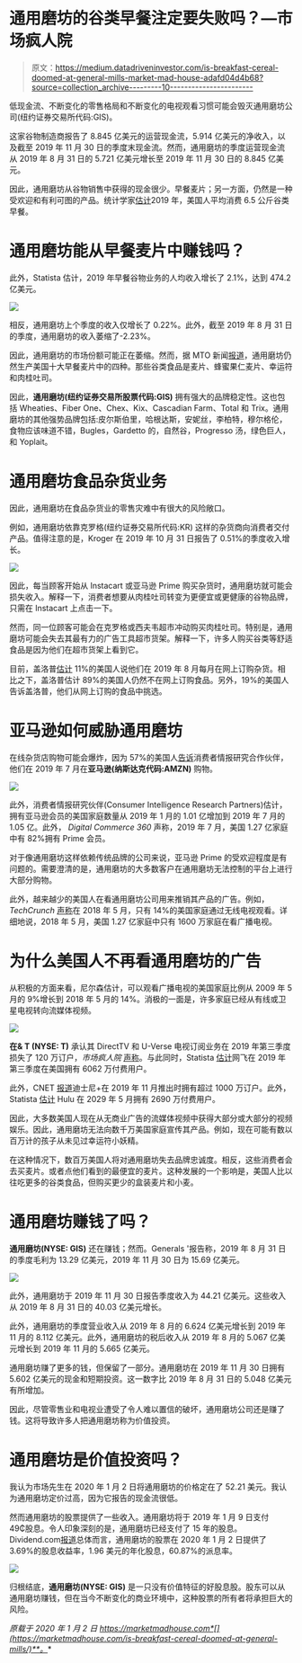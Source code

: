 # 通用磨坊的谷类早餐注定要失败吗？—市场疯人院

> 原文：<https://medium.datadriveninvestor.com/is-breakfast-cereal-doomed-at-general-mills-market-mad-house-adafd04d4b68?source=collection_archive---------10----------------------->

低现金流、不断变化的零售格局和不断变化的电视观看习惯可能会毁灭通用磨坊公司(纽约证券交易所代码:GIS)。

这家谷物制造商报告了 8.845 亿美元的运营现金流，5.914 亿美元的净收入，以及截至 2019 年 11 月 30 日的季度末现金流。然而，通用磨坊的季度运营现金流从 2019 年 8 月 31 日的 5.721 亿美元增长至 2019 年 11 月 30 日的 8.845 亿美元。

因此，通用磨坊从谷物销售中获得的现金很少。早餐麦片；另一方面，仍然是一种受欢迎和有利可图的产品。统计学家[估计](https://www.statista.com/outlook/40090100/109/breakfast-cereals/united-states)2019 年，美国人平均消费 6.5 公斤谷类早餐。

# 通用磨坊能从早餐麦片中赚钱吗？

此外，Statista 估计，2019 年早餐谷物业务的人均收入增长了 2.1%，达到 474.2 亿美元。

![](img/95e5e9e2d3572c5a02d31abf0e385251.png)

相反，通用磨坊上个季度的收入仅增长了 0.22%。此外，截至 2019 年 8 月 31 日的季度，通用磨坊的收入萎缩了-2.23%。

因此，通用磨坊的市场份额可能正在萎缩。然而，据 MTO 新闻[报道](https://mtonews.com/the-top-10-selling-cereals-in-the-united-states)，通用磨坊仍然生产美国十大早餐麦片中的四种。那些谷类食品是麦片、蜂蜜果仁麦片、幸运符和肉桂吐司。

因此，**通用磨坊(纽约证券交易所股票代码:GIS)** 拥有强大的品牌稳定性。这也包括 Wheaties、Fiber One、Chex、Kix、Cascadian Farm、Total 和 Trix。通用磨坊的其他强势品牌包括:皮尔斯伯里，哈根达斯，安妮丝，李柏特，穆尔格伦，食物应该味道不错，Bugles，Gardetto 的，自然谷，Progresso 汤，绿色巨人，和 Yoplait。

# 通用磨坊食品杂货业务

因此，通用磨坊在食品杂货业的零售灾难中有很大的风险敞口。

例如，通用磨坊依靠克罗格(纽约证券交易所代码:KR) 这样的杂货商向消费者交付产品。值得注意的是，Kroger 在 2019 年 10 月 31 日报告了 0.51%的季度收入增长。

![](img/a7d6e8bda5d26ea8ec778e239bd5c34d.png)

因此，每当顾客开始从 Instacart 或亚马逊 Prime 购买杂货时，通用磨坊就可能会损失收入。解释一下，消费者想要从肉桂吐司转变为更便宜或更健康的谷物品牌，只需在 Instacart 上点击一下。

然而，同一位顾客可能会在克罗格或西夫韦超市冲动购买肉桂吐司。特别是，通用磨坊可能会失去其最有力的广告工具超市货架。解释一下，许多人购买谷类等舒适食品是因为他们在超市货架上看到它。

目前，盖洛普[估计](https://news.gallup.com/poll/264857/online-grocery-shopping-rare.aspx) 11%的美国人说他们在 2019 年 8 月每月在网上订购杂货。相比之下，盖洛普估计 89%的美国人仍然不在网上订购食品。另外，19%的美国人告诉盖洛普，他们从网上订购的食品中挑选。

# 亚马逊如何威胁通用磨坊

在线杂货店购物可能会爆炸，因为 57%的美国人[告诉](https://www.digitalcommerce360.com/2019/07/11/82-of-us-households-have-a-amazon-prime-membership/)消费者情报研究合作伙伴，他们在 2019 年 7 月在**亚马逊(纳斯达克代码:AMZN)** 购物。

![](img/db33f45bb98dd6cb40991ebf2702e9bc.png)

此外，消费者情报研究伙伴(Consumer Intelligence Research Partners)估计，拥有亚马逊会员的美国家庭数量从 2019 年 1 月的 1.01 亿增加到 2019 年 7 月的 1.05 亿。此外， *Digital Commerce 360* 声称，2019 年 7 月，美国 1.27 亿家庭中有 82%拥有 Prime 会员。

对于像通用磨坊这样依赖传统品牌的公司来说，亚马逊 Prime 的受欢迎程度是有问题的。需要澄清的是，通用磨坊的大多数客户在通用磨坊无法控制的平台上进行大部分购物。

此外，越来越少的美国人在看通用磨坊公司用来推销其产品的广告。例如， *TechCrunch* [声称](https://techcrunch.com/2019/01/15/nielsen-16m-u-s-homes-now-get-tv-over-the-air-a-48-increase-over-past-8-years/)在 2018 年 5 月，只有 14%的美国家庭通过无线电视观看。详细地说，2018 年 5 月，美国 1.27 亿家庭中只有 1600 万家庭在看广播电视。

# 为什么美国人不再看通用磨坊的广告

从积极的方面来看，尼尔森估计，可以观看广播电视的美国家庭比例从 2009 年 5 月的 9%增长到 2018 年 5 月的 14%。消极的一面是，许多家庭已经从有线或卫星电视转向流媒体视频。

![](img/64527c1fbe05eaa605ec723565554874.png)

**在& T (NYSE: T)** 承认其 DirectTV 和 U-Verse 电视订阅业务在 2019 年第三季度损失了 120 万订户，*市场疯人院* [声称](https://marketmadhouse.com/att-makes-money-and-loses-customers/)。与此同时，Statista [估计](https://www.statista.com/statistics/250937/quarterly-number-of-netflix-streaming-subscribers-in-the-us/)网飞在 2019 年第三季度在美国拥有 6062 万付费用户。

此外，CNET [报道](https://www.cnet.com/news/disney-plus-more-than-10-million-people-signed-up/)迪士尼+在 2019 年 11 月推出时拥有超过 1000 万订户。此外，Statista [估计](https://www.statista.com/statistics/250937/quarterly-number-of-netflix-streaming-subscribers-in-the-us/) Hulu 在 2029 年 5 月拥有 2690 万付费用户。

因此，大多数美国人现在从无商业广告的流媒体视频中获得大部分或大部分的视频娱乐。因此，通用磨坊无法向数千万美国家庭宣传其产品。例如，现在可能有数以百万计的孩子从未见过幸运符小妖精。

在这种情况下，数百万美国人将对通用磨坊失去品牌忠诚度。相反，这些消费者会去买麦片。或者点他们看到的最便宜的麦片。这种发展的一个影响是，美国人比以往吃更多的谷类食品，但购买更少的盒装麦片和小麦。

# 通用磨坊赚钱了吗？

**通用磨坊(NYSE: GIS)** 还在赚钱；然而。Generals '报告称，2019 年 8 月 31 日的季度毛利为 13.29 亿美元，2019 年 11 月 30 日为 15.69 亿美元。

![](img/228fac6f011915c13b72053eddfca201.png)

此外，通用磨坊于 2019 年 11 月 30 日报告季度收入为 44.21 亿美元。这些收入从 2019 年 8 月 31 日的 40.03 亿美元增长。

此外，通用磨坊的季度营业收入从 2019 年 8 月的 6.624 亿美元增长到 2019 年 11 月的 8.112 亿美元。此外，通用磨坊的税后收入从 2019 年 8 月的 5.067 亿美元增长到 2019 年 11 月的 5.665 亿美元。

通用磨坊赚了更多的钱，但保留了一部分。通用磨坊在 2019 年 11 月 30 日拥有 5.602 亿美元的现金和短期投资。这一数字比 2019 年 8 月 31 日的 5.048 亿美元有所增加。

因此，尽管零售业和电视业遭受了令人难以置信的破坏，通用磨坊公司还是赚了钱。这将导致许多人把通用磨坊称为价值投资。

# 通用磨坊是价值投资吗？

我认为市场先生在 2020 年 1 月 2 日将通用磨坊的价格定在了 52.21 美元。我认为通用磨坊定价过高，因为它报告的现金流很低。

然而通用磨坊的股票提供了一些收入。通用磨坊将于 2019 年 1 月 9 日支付 49₵股息。令人印象深刻的是，通用磨坊已经支付了 15 年的股息。Dividend.com[报道](https://www.dividend.com/dividend-stocks/consumer-goods/processed-and-packaged-goods/gis-general-mills/)总体而言，通用磨坊的股票在 2020 年 1 月 2 日提供了 3.69%的股息收益率，1.96 美元的年化股息，60.87%的派息率。

![](img/75417b87ce77e67bcebce1f987243b11.png)

归根结底，**通用磨坊(NYSE: GIS)** 是一只没有价值特征的好股息股。股东可以从通用磨坊赚钱，但在当今不断变化的商业环境中，这种股票的所有者将承担巨大的风险。

*原载于 2020 年 1 月 2 日 https://marketmadhouse.com*[](https://marketmadhouse.com/is-breakfast-cereal-doomed-at-general-mills/)**。**